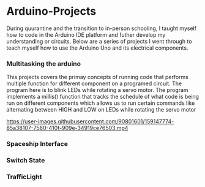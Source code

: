 # Arduino-Projects
 During quurantine and the transition to in-person schooling, I taught myself how to code in the Arduino IDE platform and futher develop my understanding or circuits. Below are a series of projects I went through to teach myself how to use the Arduino Uno and its electrical components. 
 
 ### Multitasking the arduino
 This projects covers the primay concepts of running code that performs multiple function for different component on a programed circuit. The program here is to blink LEDs while rotating a servo motor. The program implements a millis() function that tracks the schedule of what code is being run on different components which allows us to run certain commands like alternating between HIGH and LOW on LEDs while rotating the servo motor

https://user-images.githubusercontent.com/90801601/159147774-85a38107-7580-410f-909e-34919ce76503.mp4
 
 ### Spaceship Interface
 ### Switch State
 ### TrafficLight
 ###
